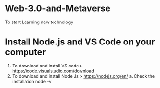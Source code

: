 # Web-3.0-and-Metaverse

To start Learning new technology

# Install Node.js and VS Code on your computer

1.  To download and install VS code > https://code.visualstudio.com/download
2.  To download and install Node Js > https://nodejs.org/en/
    a. Check the installation node -v
